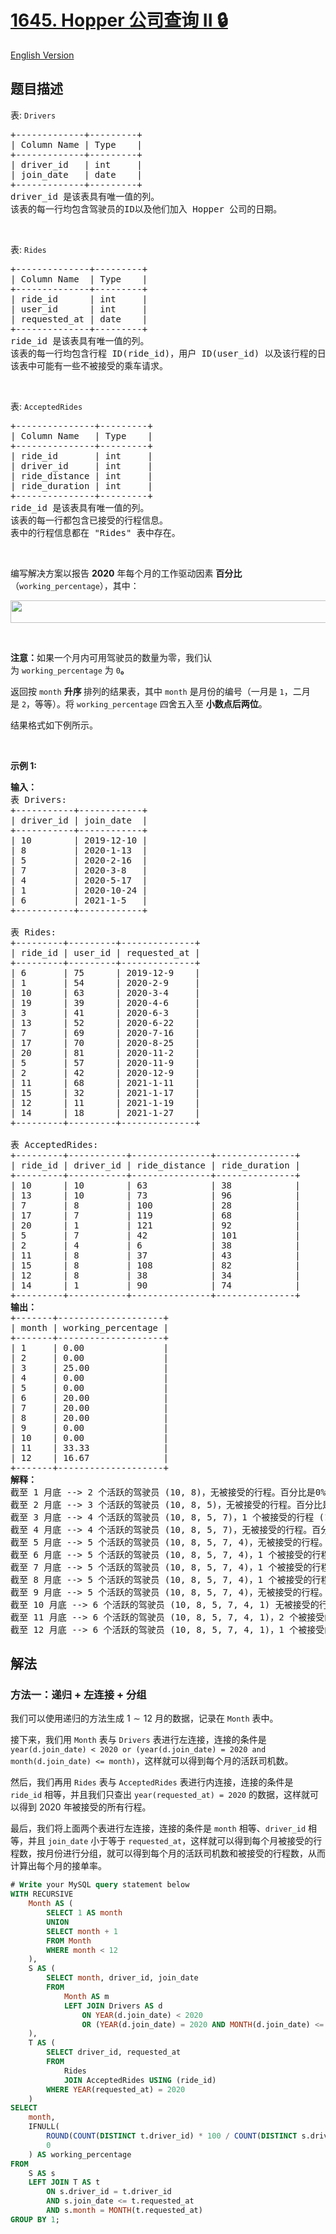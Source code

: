 # [1645. Hopper 公司查询 II 🔒](https://leetcode.cn/problems/hopper-company-queries-ii)

[English Version](/solution/1600-1699/1645.Hopper%20Company%20Queries%20II/README_EN.md)

<!-- tags:数据库 -->

<!-- difficulty:困难 -->

## 题目描述

<!-- 这里写题目描述 -->

<p>表: <code>Drivers</code></p>

<pre>
+-------------+---------+
| Column Name | Type &nbsp; &nbsp;|
+-------------+---------+
| driver_id &nbsp; | int &nbsp; &nbsp; |
| join_date &nbsp; | date &nbsp; &nbsp;|
+-------------+---------+
driver_id 是该表具有唯一值的列。
该表的每一行均包含驾驶员的ID以及他们加入 Hopper 公司的日期。
</pre>

<p>&nbsp;</p>

<p>表: <code>Rides</code></p>

<pre>
+--------------+---------+
| Column Name &nbsp;| Type &nbsp; &nbsp;|
+--------------+---------+
| ride_id &nbsp; &nbsp; &nbsp;| int &nbsp; &nbsp; |
| user_id &nbsp; &nbsp; &nbsp;| int &nbsp; &nbsp; |
| requested_at | date &nbsp; &nbsp;|
+--------------+---------+
ride_id 是该表具有唯一值的列。
该表的每一行均包含行程 ID(ride_id)，用户 ID(user_id) 以及该行程的日期 (requested_at)。
该表中可能有一些不被接受的乘车请求。</pre>

<p>&nbsp;</p>

<p>表: <code>AcceptedRides</code></p>

<pre>
+---------------+---------+
| Column Name &nbsp; | Type &nbsp; &nbsp;|
+---------------+---------+
| ride_id &nbsp; &nbsp; &nbsp; | int &nbsp; &nbsp; |
| driver_id &nbsp; &nbsp; | int &nbsp; &nbsp; |
| ride_distance | int &nbsp; &nbsp; |
| ride_duration | int &nbsp; &nbsp; |
+---------------+---------+
ride_id 是该表具有唯一值的列。
该表的每一行都包含已接受的行程信息。
表中的行程信息都在 "Rides" 表中存在。
</pre>

<p>&nbsp;</p>

<p>编写解决方案以报告 <strong>2020</strong> 年每个月的工作驱动因素&nbsp;<strong>百分比</strong>（<code>working_percentage</code>），其中：</p>
<img alt="" src="https://fastly.jsdelivr.net/gh/doocs/leetcode@main/solution/1600-1699/1645.Hopper%20Company%20Queries%20II/images/codecogseqn.png" style="width: 800px; height: 36px;" />
<p>&nbsp;</p>

<p><strong>注意：</strong>如果一个月内可用驾驶员的数量为零，我们认为&nbsp;<code>working_percentage</code>&nbsp;为&nbsp;<code>0</code><strong>。</strong></p>

<p>返回按&nbsp;<code>month</code>&nbsp;<strong>升序&nbsp;</strong>排列的结果表，其中&nbsp;<code>month</code>&nbsp;是月份的编号（一月是&nbsp;<code>1</code>，二月是&nbsp;<code>2</code>，等等）。将&nbsp;<code>working_percentage</code>&nbsp;四舍五入至&nbsp;<strong>小数点后两位</strong>。</p>

<p>结果格式如下例所示。</p>

<p>&nbsp;</p>

<p><strong>示例 1:</strong></p>

<pre>
<strong>输入：</strong>
表 Drivers:
+-----------+------------+
| driver_id | join_date &nbsp;|
+-----------+------------+
| 10 &nbsp; &nbsp; &nbsp; &nbsp;| 2019-12-10 |
| 8 &nbsp; &nbsp; &nbsp; &nbsp; | 2020-1-13 &nbsp;|
| 5 &nbsp; &nbsp; &nbsp; &nbsp; | 2020-2-16 &nbsp;|
| 7 &nbsp; &nbsp; &nbsp; &nbsp; | 2020-3-8 &nbsp; |
| 4 &nbsp; &nbsp; &nbsp; &nbsp; | 2020-5-17 &nbsp;|
| 1 &nbsp; &nbsp; &nbsp; &nbsp; | 2020-10-24 |
| 6 &nbsp; &nbsp; &nbsp; &nbsp; | 2021-1-5 &nbsp; |
+-----------+------------+

表 Rides:
+---------+---------+--------------+
| ride_id | user_id | requested_at |
+---------+---------+--------------+
| 6 &nbsp; &nbsp; &nbsp; | 75 &nbsp; &nbsp; &nbsp;| 2019-12-9 &nbsp; &nbsp;|
| 1 &nbsp; &nbsp; &nbsp; | 54 &nbsp; &nbsp; &nbsp;| 2020-2-9 &nbsp; &nbsp; |
| 10 &nbsp; &nbsp; &nbsp;| 63 &nbsp; &nbsp; &nbsp;| 2020-3-4 &nbsp; &nbsp; |
| 19 &nbsp; &nbsp; &nbsp;| 39 &nbsp; &nbsp; &nbsp;| 2020-4-6 &nbsp; &nbsp; |
| 3 &nbsp; &nbsp; &nbsp; | 41 &nbsp; &nbsp; &nbsp;| 2020-6-3 &nbsp; &nbsp; |
| 13 &nbsp; &nbsp; &nbsp;| 52 &nbsp; &nbsp; &nbsp;| 2020-6-22 &nbsp; &nbsp;|
| 7 &nbsp; &nbsp; &nbsp; | 69 &nbsp; &nbsp; &nbsp;| 2020-7-16 &nbsp; &nbsp;|
| 17 &nbsp; &nbsp; &nbsp;| 70 &nbsp; &nbsp; &nbsp;| 2020-8-25 &nbsp; &nbsp;|
| 20 &nbsp; &nbsp; &nbsp;| 81 &nbsp; &nbsp; &nbsp;| 2020-11-2 &nbsp; &nbsp;|
| 5 &nbsp; &nbsp; &nbsp; | 57 &nbsp; &nbsp; &nbsp;| 2020-11-9 &nbsp; &nbsp;|
| 2 &nbsp; &nbsp; &nbsp; | 42 &nbsp; &nbsp; &nbsp;| 2020-12-9 &nbsp; &nbsp;|
| 11 &nbsp; &nbsp; &nbsp;| 68 &nbsp; &nbsp; &nbsp;| 2021-1-11 &nbsp; &nbsp;|
| 15 &nbsp; &nbsp; &nbsp;| 32 &nbsp; &nbsp; &nbsp;| 2021-1-17 &nbsp; &nbsp;|
| 12 &nbsp; &nbsp; &nbsp;| 11 &nbsp; &nbsp; &nbsp;| 2021-1-19 &nbsp; &nbsp;|
| 14 &nbsp; &nbsp; &nbsp;| 18 &nbsp; &nbsp; &nbsp;| 2021-1-27 &nbsp; &nbsp;|
+---------+---------+--------------+

表 AcceptedRides:
+---------+-----------+---------------+---------------+
| ride_id | driver_id | ride_distance | ride_duration |
+---------+-----------+---------------+---------------+
| 10 &nbsp; &nbsp; &nbsp;| 10 &nbsp; &nbsp; &nbsp; &nbsp;| 63 &nbsp; &nbsp; &nbsp; &nbsp; &nbsp; &nbsp;| 38 &nbsp; &nbsp; &nbsp; &nbsp; &nbsp; &nbsp;|
| 13 &nbsp; &nbsp; &nbsp;| 10 &nbsp; &nbsp; &nbsp; &nbsp;| 73 &nbsp; &nbsp; &nbsp; &nbsp; &nbsp; &nbsp;| 96 &nbsp; &nbsp; &nbsp; &nbsp; &nbsp; &nbsp;|
| 7 &nbsp; &nbsp; &nbsp; | 8 &nbsp; &nbsp; &nbsp; &nbsp; | 100 &nbsp; &nbsp; &nbsp; &nbsp; &nbsp; | 28 &nbsp; &nbsp; &nbsp; &nbsp; &nbsp; &nbsp;|
| 17 &nbsp; &nbsp; &nbsp;| 7 &nbsp; &nbsp; &nbsp; &nbsp; | 119 &nbsp; &nbsp; &nbsp; &nbsp; &nbsp; | 68 &nbsp; &nbsp; &nbsp; &nbsp; &nbsp; &nbsp;|
| 20 &nbsp; &nbsp; &nbsp;| 1 &nbsp; &nbsp; &nbsp; &nbsp; | 121 &nbsp; &nbsp; &nbsp; &nbsp; &nbsp; | 92 &nbsp; &nbsp; &nbsp; &nbsp; &nbsp; &nbsp;|
| 5 &nbsp; &nbsp; &nbsp; | 7 &nbsp; &nbsp; &nbsp; &nbsp; | 42 &nbsp; &nbsp; &nbsp; &nbsp; &nbsp; &nbsp;| 101 &nbsp; &nbsp; &nbsp; &nbsp; &nbsp; |
| 2 &nbsp; &nbsp; &nbsp; | 4 &nbsp; &nbsp; &nbsp; &nbsp; | 6 &nbsp; &nbsp; &nbsp; &nbsp; &nbsp; &nbsp; | 38 &nbsp; &nbsp; &nbsp; &nbsp; &nbsp; &nbsp;|
| 11 &nbsp; &nbsp; &nbsp;| 8 &nbsp; &nbsp; &nbsp; &nbsp; | 37 &nbsp; &nbsp; &nbsp; &nbsp; &nbsp; &nbsp;| 43 &nbsp; &nbsp; &nbsp; &nbsp; &nbsp; &nbsp;|
| 15 &nbsp; &nbsp; &nbsp;| 8 &nbsp; &nbsp; &nbsp; &nbsp; | 108 &nbsp; &nbsp; &nbsp; &nbsp; &nbsp; | 82 &nbsp; &nbsp; &nbsp; &nbsp; &nbsp; &nbsp;|
| 12 &nbsp; &nbsp; &nbsp;| 8 &nbsp; &nbsp; &nbsp; &nbsp; | 38 &nbsp; &nbsp; &nbsp; &nbsp; &nbsp; &nbsp;| 34 &nbsp; &nbsp; &nbsp; &nbsp; &nbsp; &nbsp;|
| 14 &nbsp; &nbsp; &nbsp;| 1 &nbsp; &nbsp; &nbsp; &nbsp; | 90 &nbsp; &nbsp; &nbsp; &nbsp; &nbsp; &nbsp;| 74 &nbsp; &nbsp; &nbsp; &nbsp; &nbsp; &nbsp;|
+---------+-----------+---------------+---------------+
<strong>输出：</strong>
+-------+--------------------+
| month | working_percentage |
+-------+--------------------+
| 1 &nbsp; &nbsp; | 0.00 &nbsp; &nbsp; &nbsp; &nbsp; &nbsp; &nbsp; &nbsp; |
| 2 &nbsp; &nbsp; | 0.00 &nbsp; &nbsp; &nbsp; &nbsp; &nbsp; &nbsp; &nbsp; |
| 3 &nbsp; &nbsp; | 25.00 &nbsp; &nbsp; &nbsp; &nbsp; &nbsp; &nbsp; &nbsp;|
| 4 &nbsp; &nbsp; | 0.00 &nbsp; &nbsp; &nbsp; &nbsp; &nbsp; &nbsp; &nbsp; |
| 5 &nbsp; &nbsp; | 0.00 &nbsp; &nbsp; &nbsp; &nbsp; &nbsp; &nbsp; &nbsp; |
| 6 &nbsp; &nbsp; | 20.00 &nbsp; &nbsp; &nbsp; &nbsp; &nbsp; &nbsp; &nbsp;|
| 7 &nbsp; &nbsp; | 20.00 &nbsp; &nbsp; &nbsp; &nbsp; &nbsp; &nbsp; &nbsp;|
| 8 &nbsp; &nbsp; | 20.00 &nbsp; &nbsp; &nbsp; &nbsp; &nbsp; &nbsp; &nbsp;|
| 9 &nbsp; &nbsp; | 0.00 &nbsp; &nbsp; &nbsp; &nbsp; &nbsp; &nbsp; &nbsp; |
| 10 &nbsp; &nbsp;| 0.00 &nbsp; &nbsp; &nbsp; &nbsp; &nbsp; &nbsp; &nbsp; |
| 11 &nbsp; &nbsp;| 33.33 &nbsp; &nbsp; &nbsp; &nbsp; &nbsp; &nbsp; &nbsp;|
| 12 &nbsp; &nbsp;| 16.67 &nbsp; &nbsp; &nbsp; &nbsp; &nbsp; &nbsp; &nbsp;|
+-------+--------------------+
<strong>解释：</strong>
截至 1 月底 --&gt; 2 个活跃的驾驶员 (10, 8)，无被接受的行程。百分比是0%。
截至 2 月底 --&gt; 3 个活跃的驾驶员 (10, 8, 5)，无被接受的行程。百分比是0%。
截至 3 月底 --&gt; 4 个活跃的驾驶员 (10, 8, 5, 7)，1 个被接受的行程 (10)。百分比是 (1 / 4) * 100 = 25%。
截至 4 月底 --&gt; 4 个活跃的驾驶员 (10, 8, 5, 7)，无被接受的行程。百分比是 0%。
截至 5 月底 --&gt; 5 个活跃的驾驶员 (10, 8, 5, 7, 4)，无被接受的行程。百分比是 0%。
截至 6 月底 --&gt; 5 个活跃的驾驶员 (10, 8, 5, 7, 4)，1 个被接受的行程 (10)。 百分比是 (1 / 5) * 100 = 20%。
截至 7 月底 --&gt; 5 个活跃的驾驶员 (10, 8, 5, 7, 4)，1 个被接受的行程 (8)。百分比是 (1 / 5) * 100 = 20%。
截至 8 月底 --&gt; 5 个活跃的驾驶员 (10, 8, 5, 7, 4)，1 个被接受的行程 (7)。百分比是 (1 / 5) * 100 = 20%。
截至 9 月底 --&gt; 5 个活跃的驾驶员 (10, 8, 5, 7, 4)，无被接受的行程。百分比是 0%。
截至 10 月底 --&gt; 6 个活跃的驾驶员 (10, 8, 5, 7, 4, 1) 无被接受的行程。百分比是 0%。
截至 11 月底 --&gt; 6 个活跃的驾驶员 (10, 8, 5, 7, 4, 1)，2 个被接受的行程 (1, 7)。百分比是 (2 / 6) * 100 = 33.33%。
截至 12 月底 --&gt; 6 个活跃的驾驶员 (10, 8, 5, 7, 4, 1)，1 个被接受的行程 (4)。百分比是 (1 / 6) * 100 = 16.67%。
</pre>

## 解法

### 方法一：递归 + 左连接 + 分组

我们可以使用递归的方法生成 $1 \sim 12$ 月的数据，记录在 `Month` 表中。

接下来，我们用 `Month` 表与 `Drivers` 表进行左连接，连接的条件是 `year(d.join_date) < 2020 or (year(d.join_date) = 2020 and month(d.join_date) <= month)`，这样就可以得到每个月的活跃司机数。

然后，我们再用 `Rides` 表与 `AcceptedRides` 表进行内连接，连接的条件是 `ride_id` 相等，并且我们只查出 `year(requested_at) = 2020` 的数据，这样就可以得到 $2020$ 年被接受的所有行程。

最后，我们将上面两个表进行左连接，连接的条件是 `month` 相等、`driver_id` 相等，并且 `join_date` 小于等于 `requested_at`，这样就可以得到每个月被接受的行程数，按月份进行分组，就可以得到每个月的活跃司机数和被接受的行程数，从而计算出每个月的接单率。

<!-- tabs:start -->

```sql
# Write your MySQL query statement below
WITH RECURSIVE
    Month AS (
        SELECT 1 AS month
        UNION
        SELECT month + 1
        FROM Month
        WHERE month < 12
    ),
    S AS (
        SELECT month, driver_id, join_date
        FROM
            Month AS m
            LEFT JOIN Drivers AS d
                ON YEAR(d.join_date) < 2020
                OR (YEAR(d.join_date) = 2020 AND MONTH(d.join_date) <= month)
    ),
    T AS (
        SELECT driver_id, requested_at
        FROM
            Rides
            JOIN AcceptedRides USING (ride_id)
        WHERE YEAR(requested_at) = 2020
    )
SELECT
    month,
    IFNULL(
        ROUND(COUNT(DISTINCT t.driver_id) * 100 / COUNT(DISTINCT s.driver_id), 2),
        0
    ) AS working_percentage
FROM
    S AS s
    LEFT JOIN T AS t
        ON s.driver_id = t.driver_id
        AND s.join_date <= t.requested_at
        AND s.month = MONTH(t.requested_at)
GROUP BY 1;
```

<!-- tabs:end -->

<!-- end -->

